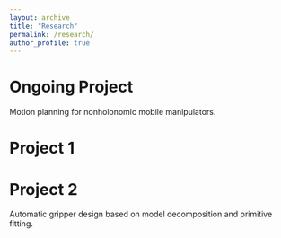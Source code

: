 ```yaml
---
layout: archive
title: "Research"
permalink: /research/
author_profile: true
---
```


Ongoing Project
===
Motion planning for nonholonomic mobile manipulators.

Project 1
===

**Project 2**
===
Automatic gripper design based on model decomposition and primitive fitting.
